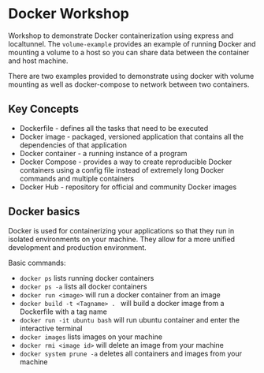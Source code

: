 # Docker Workshop

Workshop to demonstrate Docker containerization using express and localtunnel. The `volume-example` provides an example of running Docker and mounting a volume to a host so you can share data between the container and host machine.

There are two examples provided to demonstrate using docker with volume mounting as well as docker-compose to network between two containers.

## Key Concepts
* Dockerfile - defines all the tasks that need to be executed
* Docker image -  packaged, versioned application that contains all the dependencies of that application
* Docker container - a running instance of a program
* Docker Compose - provides a way to create reproducible Docker containers using a config file instead of extremely long Docker commands and multiple containers
* Docker Hub - repository for official and community Docker images

## Docker basics
Docker is used for containerizing your applications so that they run in isolated environments on your machine. They allow for a more unified development and production environment. 

Basic commands:
* `docker ps` lists running docker containers
* `docker ps -a` lists all docker containers
* `docker run <image>` will run a docker container from an image
* `docker build -t <Tagname> . ` will build a docker image from a Dockerfile with a tag name
* `docker run -it ubuntu bash` will run ubuntu container and enter the interactive terminal
* `docker images` lists images on your machine
* `docker rmi <image id>` will delete an image from your machine
* `docker system prune -a` deletes all containers and images from your machine



